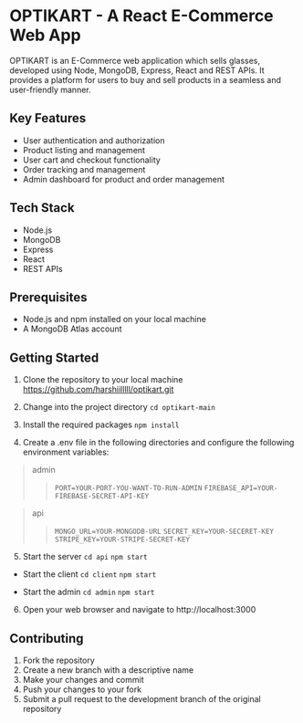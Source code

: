 # OPTIKART - A React E-Commerce Web App

OPTIKART is an E-Commerce web application which sells glasses, developed using Node, MongoDB, Express, React and REST APIs. It provides a platform for users to buy and sell products in a seamless and user-friendly manner.

## Key Features

- User authentication and authorization
- Product listing and management
- User cart and checkout functionality
- Order tracking and management
- Admin dashboard for product and order management

## Tech Stack

- Node.js
- MongoDB
- Express
- React
- REST APIs

## Prerequisites

- Node.js and npm installed on your local machine
- A MongoDB Atlas account

## Getting Started

1. Clone the repository to your local machine
   https://github.com/harshiilllll/optikart.git

2. Change into the project directory
   `cd optikart-main`

3. Install the required packages
   `npm install`

4. Create a .env file in the following directories and configure the following environment variables:

>  admin
> 
> >  ```PORT=YOUR-PORT-YOU-WANT-TO-RUN-ADMIN```
> >  ```FIREBASE_API=YOUR-FIREBASE-SECRET-API-KEY```

>  api
>
> >  ```MONGO_URL=YOUR-MONGODB-URL```
> >  ```SECRET_KEY=YOUR-SECERET-KEY```
> >  ```STRIPE_KEY=YOUR-STRIPE-SECRET-KEY```

5. Start the server
   `cd api`
   `npm start`

- Start the client
`cd client`
`npm start`

- Start the admin
`cd admin`
`npm start`

6. Open your web browser and navigate to http://localhost:3000

## Contributing

1. Fork the repository
2. Create a new branch with a descriptive name
3. Make your changes and commit
4. Push your changes to your fork
5. Submit a pull request to the development branch of the original repository
